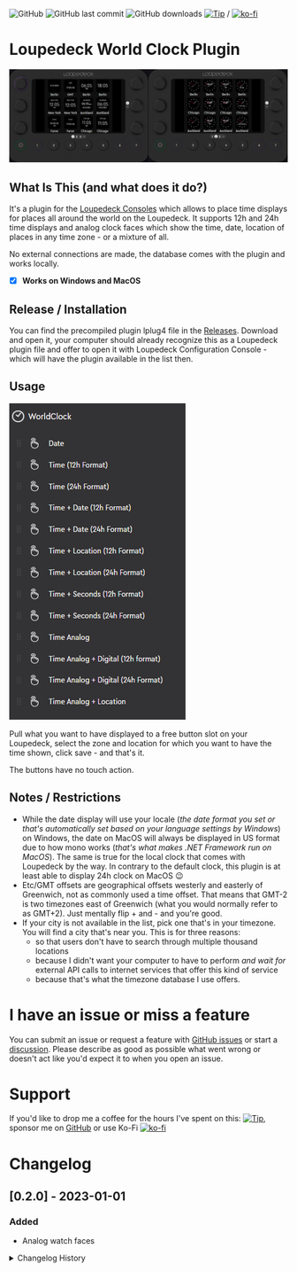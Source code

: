  ![GitHub](https://img.shields.io/github/license/shells-dw/worldclock)
 ![GitHub last commit](https://img.shields.io/github/last-commit/shells-dw/loupedeck-worldclock)
  ![GitHub downloads](https://img.shields.io/github/downloads/shells-dw/worldclock/total)
 [![Tip](https://img.shields.io/badge/Donate-PayPal-green.svg)]( https://www.paypal.com/donate?hosted_button_id=8KXD334CCEEC2) / [![ko-fi](https://ko-fi.com/img/githubbutton_sm.svg)](https://ko-fi.com/Y8Y4CE9LH)

 # Loupedeck World Clock Plugin

![Overview](/docs/overview.png)

 ## What Is This (and what does it do?)

It's a plugin for the [Loupedeck Consoles][Loupedeck] which allows to place time displays for places all around the world on the Loupedeck.
It supports 12h and 24h time displays and analog clock faces which show the time, date, location of places in any time zone - or a mixture of all.

No external connections are made, the database comes with the plugin and works locally.

- [x] **Works on Windows and MacOS**

## Release / Installation

You can find the precompiled plugin lplug4 file in the [Releases][Releases]. Download and open it, your computer should already recognize this as a Loupedeck plugin file and offer to open it with Loupedeck Configuration Console - which will have the plugin available in the list then.

## Usage

![Menu](/docs/menu.png)

Pull what you want to have displayed to a free button slot on your Loupedeck, select the zone and location for which you want to have the time shown, click save - and that's it.

The buttons have no touch action.

## Notes / Restrictions

- While the date display will use your locale (_the date format you set or that's automatically set based on your language settings by Windows_) on Windows, the date on MacOS will always be displayed in US format due to how mono works (_that's what makes .NET Framework run on MacOS_). The same is true for the local clock that comes with Loupedeck by the way. In contrary to the default clock, this plugin is at least able to display 24h clock on MacOS :wink:
- Etc/GMT offsets are geographical offsets westerly and easterly of Greenwich, not as commonly used a time offset. That means that GMT-2 is two timezones east of Greenwich (what you would normally refer to as GMT+2). Just mentally flip + and - and you're good.
- If your city is not available in the list, pick one that's in your timezone. You will find a city that's near you. This is for three reasons: 
    - so that users don't have to search through multiple thousand locations
    - because I didn't want your computer to have to perform _and wait for_ external API calls to internet services that offer this kind of service
    - because that's what the timezone database I use offers. 

# I have an issue or miss a feature

You can submit an issue or request a feature with [GitHub issues] or start a [discussion](https://github.com/shells-dw/loupedeck-worldclock/discussions). Please describe as good as possible what went wrong or doesn't act like you'd expect it to when you open an issue. 

# Support

If you'd like to drop me a coffee for the hours I've spent on this:
[![Tip](https://img.shields.io/badge/Donate-PayPal-green.svg)]( https://www.paypal.com/donate?hosted_button_id=8KXD334CCEEC2), sponsor me on [GitHub](https://github.com/sponsors/shells-dw) 
or use Ko-Fi [![ko-fi](https://ko-fi.com/img/githubbutton_sm.svg)](https://ko-fi.com/Y8Y4CE9LH)

# Changelog
## [0.2.0] - 2023-01-01
### Added
- Analog watch faces


<details><summary>Changelog History</summary><p>

## [0.1.0] - 2022-12-31
- initial release

</p></details>


<!-- Reference Links -->

[Loupedeck]: https://loupedeck.com "Loupedeck.com"
[Releases]: https://github.com/shells-dw/loupedeck-worldclock/releases "Releases"
[GitHub issues]: https://github.com/shells-dw/loupedeck-worldclock/issues "GitHub issues link"

